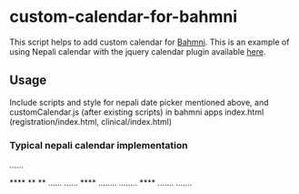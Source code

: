 # custom-calendar-for-bahmni
This script helps to add custom calendar for [Bahmni](https://www.bahmni.org "Bahmni Home"). This is an example of using Nepali calendar with the jquery calendar plugin available [here](https://www.npmjs.com/package/nepali-date-picker).

## Usage
Include scripts and style for nepali date picker mentioned above, and customCalendar.js (after existing scripts) in bahmni apps index.html (registration/index.html, clinical/index.html)

### Typical nepali calendar implementation
......
<link rel="stylesheet" href="./clinical.min.e8bcda08.css"/>
**<link rel="stylesheet" href="../components/nepaliDatePicker.min.922e4e85.css"/>**
** <style>.nepali-date-picker{z-index:9999999;}</style> **
......
......
<script src="../components/angular-elastic/elastic.5f4647d6.js"></script>
**<script src="../components/jquery.nepaliDatePicker.min.b4803b8f.js"></script>**
<script src="../components/react/react.min.6edad0b0.js"></script>
........
........
<script src="./clinical.min.web.3c956368.js"></script>
**<script src="../components/customCalendar.js"></script>**
.......
.......
